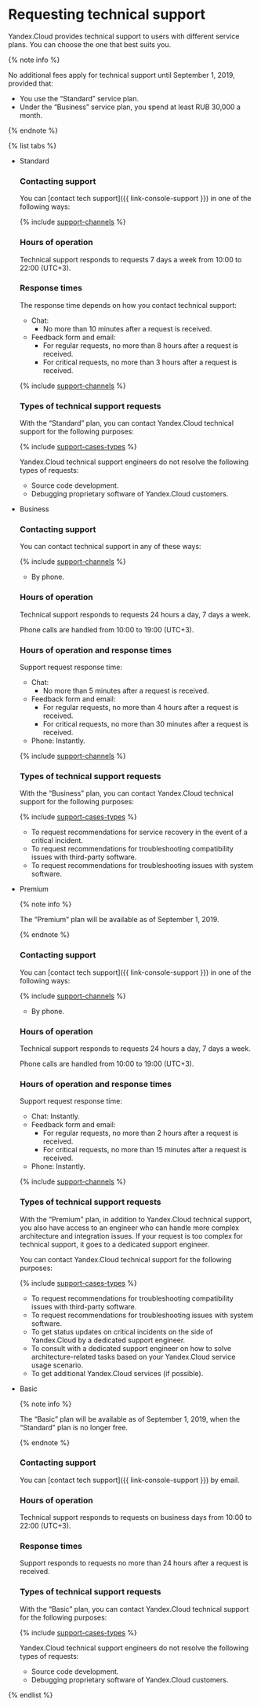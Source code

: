 # Requesting technical support

Yandex.Cloud provides technical support to users with different service plans. You can choose the one that best suits you.

{% note info %}

No additional fees apply for technical support until September 1, 2019, provided that:

* You use the <q>Standard</q> service plan.
* Under the <q>Business</q> service plan, you spend at least RUB 30,000 a month.

{% endnote %}

{% list tabs %}

- Standard

  ### Contacting support

  You can [contact tech support]({{ link-console-support }}) in one of the following ways:

  {% include [support-channels](../_includes/support/channels.md) %}

  ### Hours of operation

  Technical support responds to requests 7 days a week from 10:00 to 22:00 (UTC+3).

  ### Response times

  The response time depends on how you contact technical support:
  - Chat:
      * No more than 10 minutes after a request is received.
  - Feedback form and email:
      * For regular requests, no more than 8 hours after a request is received.
      * For critical requests, no more than 3 hours after a request is received.

  {% include [support-channels](../_includes/support/critical.md) %}

  ### Types of technical support requests

  With the <q>Standard</q> plan, you can contact Yandex.Cloud technical support for the following purposes:

  {% include [support-cases-types](../_includes/support/cases-types.md) %}

  Yandex.Cloud technical support engineers do not resolve the following types of requests:
  * Source code development.
  * Debugging proprietary software of Yandex.Cloud customers.

- Business

  ### Contacting support

  You can contact technical support in any of these ways:

  {% include [support-channels](../_includes/support/channels.md) %}
  * By phone.

  ### Hours of operation

  Technical support responds to requests 24 hours a day, 7 days a week.

  Phone calls are handled from 10:00 to 19:00 (UTC+3).

  ### Hours of operation and response times

  Support request response time:
  - Chat:
      * No more than 5 minutes after a request is received.
  - Feedback form and email:
      * For regular requests, no more than 4 hours after a request is received.
      * For critical requests, no more than 30 minutes after a request is received.
  - Phone: Instantly.

  {% include [support-channels](../_includes/support/critical.md) %}

  ### Types of technical support requests

  With the <q>Business</q> plan, you can contact Yandex.Cloud technical support for the following purposes:

  {% include [support-cases-types](../_includes/support/cases-types.md) %}
  * To request recommendations for service recovery in the event of a critical incident.
  * To request recommendations for troubleshooting compatibility issues with third-party software.
  * To request recommendations for troubleshooting issues with system software.

- Premium

  {% note info %}

  The <q>Premium</q> plan will be available as of September 1, 2019.

  {% endnote %}

  ### Contacting support

  You can [contact tech support]({{ link-console-support }}) in one of the following ways:

  {% include [support-channels](../_includes/support/channels.md) %}
  * By phone.

  ### Hours of operation

  Technical support responds to requests 24 hours a day, 7 days a week.

  Phone calls are handled from 10:00 to 19:00 (UTC+3).

  ### Hours of operation and response times

  Support request response time:
  - Chat: Instantly.
  - Feedback form and email:
      * For regular requests, no more than 2 hours after a request is received.
      * For critical requests, no more than 15 minutes after a request is received.
  - Phone: Instantly.

  {% include [support-channels](../_includes/support/critical.md) %}

  ### Types of technical support requests

  With the <q>Premium</q> plan, in addition to Yandex.Cloud technical support, you also have access to an engineer who can handle more complex architecture and integration issues. If your request is too complex for technical support, it goes to a dedicated support engineer.

  You can contact Yandex.Cloud technical support for the following purposes:

  {% include [support-cases-types](../_includes/support/cases-types.md) %}
  * To request recommendations for troubleshooting compatibility issues with third-party software.
  * To request recommendations for troubleshooting issues with system software.
  * To get status updates on critical incidents on the side of Yandex.Cloud by a dedicated support engineer.
  * To consult with a dedicated support engineer on how to solve architecture-related tasks based on your Yandex.Cloud service usage scenario.
  * To get additional Yandex.Cloud services (if possible).

- Basic

  {% note info %}

  The <q>Basic</q> plan will be available as of September 1, 2019, when the <q>Standard</q> plan is no longer free.

  {% endnote %}

  ### Contacting support

  You can [contact tech support]({{ link-console-support }}) by email.

  ### Hours of operation

  Technical support responds to requests on business days from 10:00 to 22:00 (UTC+3).

  ### Response times

  Support responds to requests no more than 24 hours after a request is received.

  ### Types of technical support requests

  With the <q>Basic</q> plan, you can contact Yandex.Cloud technical support for the following purposes:

  {% include [support-cases-types](../_includes/support/cases-types.md) %}

  Yandex.Cloud technical support engineers do not resolve the following types of requests:
  * Source code development.
  * Debugging proprietary software of Yandex.Cloud customers.

{% endlist %}

